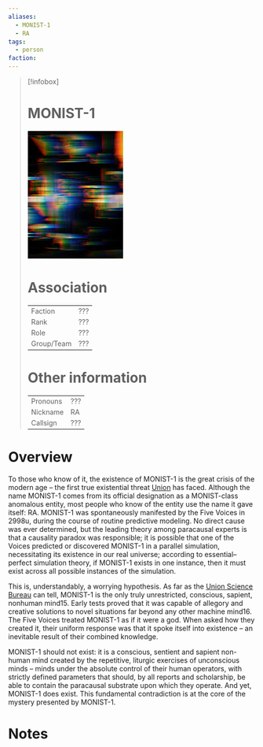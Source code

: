 ```yaml
---
aliases: 
  - MONIST-1
  - RA
tags: 
  - person
faction: 
---
```


> [!infobox] 
> # MONIST-1
> ![Pasted image 20240407195240](../attachments/Pasted%20image%2020240407195240.jpg)
> # Association
> | | |
> | ---- | ---- |
> | Faction | ??? |
> | Rank | ??? |
> | Role | ??? |
> | Group/Team | ??? |
> # Other information
> | | | 
> | - | - |
> | Pronouns | ??? |
> | Nickname | RA |
> | Callsign | ??? | 

# Overview
To those who know of it, the existence of MONIST-1 is the great crisis of the modern age – the first true existential threat [Union](Union.md) has faced. Although the name MONIST-1 comes from its official designation as a MONIST-class anomalous entity, most people who know of the entity use the name it gave itself: RA. MONIST-1 was spontaneously manifested by the Five Voices in 2998u, during the course of routine predictive modeling. No direct cause was ever determined, but the leading theory among paracausal experts is that a causality paradox was responsible; it is possible that one of the Voices predicted or discovered MONIST-1 in a parallel simulation, necessitating its existence in our real universe; according to essential–perfect simulation theory, if MONIST-1 exists in one instance, then it must exist across all possible instances of the simulation. 

This is, understandably, a worrying hypothesis. As far as the [Union Science Bureau](Union%20Science%20Bureau.md) can tell, MONIST-1 is the only truly unrestricted, conscious, sapient, nonhuman mind15. Early tests proved that it was capable of allegory and creative solutions to novel situations far beyond any other machine mind16. The Five Voices treated MONIST-1 as if it were a god. When asked how they created it, their uniform response was that it spoke itself into existence – an inevitable result of their combined knowledge. 

MONIST-1 should not exist: it is a conscious, sentient and sapient non-human mind created by the repetitive, liturgic exercises of unconscious minds – minds under the absolute control of their human operators, with strictly defined parameters that should, by all reports and scholarship, be able to contain the paracausal substrate upon which they operate. And yet, MONIST-1 does exist. This fundamental contradiction is at the core of the mystery presented by MONIST-1.

# Notes

